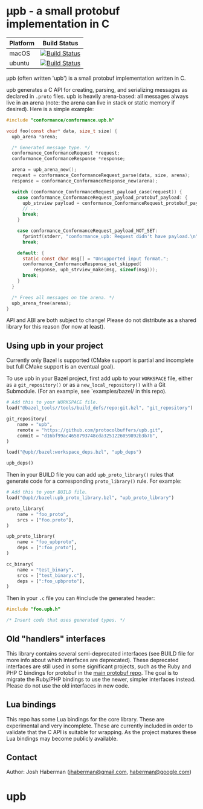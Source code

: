 
# μpb - a small protobuf implementation in C

|Platform|Build Status|
|--------|------------|
|macOS|[![Build Status](https://storage.googleapis.com/upb-kokoro-results/status-badge/macos.png)](https://fusion.corp.google.com/projectanalysis/summary/KOKORO/prod%3Aupb%2Fmacos%2Fcontinuous)|
|ubuntu|[![Build Status](https://storage.googleapis.com/upb-kokoro-results/status-badge/ubuntu.png)](https://fusion.corp.google.com/projectanalysis/summary/KOKORO/prod%3Aupb%2Fubuntu%2Fcontinuous)|

μpb (often written 'upb') is a small protobuf implementation written in C.

upb generates a C API for creating, parsing, and serializing messages
as declared in `.proto` files.  upb is heavily arena-based: all
messages always live in an arena (note: the arena can live in stack or
static memory if desired).  Here is a simple example:

```c
#include "conformance/conformance.upb.h"

void foo(const char* data, size_t size) {
  upb_arena *arena;

  /* Generated message type. */
  conformance_ConformanceRequest *request;
  conformance_ConformanceResponse *response;

  arena = upb_arena_new();
  request = conformance_ConformanceRequest_parse(data, size, arena);
  response = conformance_ConformanceResponse_new(arena);

  switch (conformance_ConformanceRequest_payload_case(request)) {
    case conformance_ConformanceRequest_payload_protobuf_payload: {
      upb_strview payload = conformance_ConformanceRequest_protobuf_payload(request);
      // ...
      break;
    }

    case conformance_ConformanceRequest_payload_NOT_SET:
      fprintf(stderr, "conformance_upb: Request didn't have payload.\n");
      break;

    default: {
      static const char msg[] = "Unsupported input format.";
      conformance_ConformanceResponse_set_skipped(
          response, upb_strview_make(msg, sizeof(msg)));
      break;
    }
  }

  /* Frees all messages on the arena. */
  upb_arena_free(arena);
}
```

API and ABI are both subject to change!  Please do not distribute
as a shared library for this reason (for now at least).

## Using upb in your project

Currently only Bazel is supported (CMake support is partial and incomplete
but full CMake support is an eventual goal).

To use upb in your Bazel project, first add upb to your `WORKSPACE` file,
either as a `git_repository()` or as a `new_local_repository()` with a
Git Submodule.  (For an example, see `examples/bazel/ in this repo).

```python
# Add this to your WORKSPACE file.
load("@bazel_tools//tools/build_defs/repo:git.bzl", "git_repository")

git_repository(
    name = "upb",
    remote = "https://github.com/protocolbuffers/upb.git",
    commit = "d16bf99ac4658793748cda3251226059892b3b7b",
)

load("@upb//bazel:workspace_deps.bzl", "upb_deps")

upb_deps()
```

Then in your BUILD file you can add `upb_proto_library()` rules that
generate code for a corresponding `proto_library()` rule.  For
example:

```python
# Add this to your BUILD file.
load("@upb//bazel:upb_proto_library.bzl", "upb_proto_library")

proto_library(
    name = "foo_proto",
    srcs = ["foo.proto"],
)

upb_proto_library(
    name = "foo_upbproto",
    deps = [":foo_proto"],
)

cc_binary(
    name = "test_binary",
    srcs = ["test_binary.c"],
    deps = [":foo_upbproto"],
)
```

Then in your `.c` file you can #include the generated header:

```c
#include "foo.upb.h"

/* Insert code that uses generated types. */
```

## Old "handlers" interfaces

This library contains several semi-deprecated interfaces (see BUILD
file for more info about which interfaces are deprecated).  These
deprecated interfaces are still used in some significant projects,
such as the Ruby and PHP C bindings for protobuf in the [main protobuf
repo](https://github.com/protocolbuffers/protobuf).  The goal is to
migrate the Ruby/PHP bindings to use the newer, simpler interfaces
instead.  Please do not use the old interfaces in new code.

## Lua bindings

This repo has some Lua bindings for the core library.  These are
experimental and very incomplete.  These are currently included in
order to validate that the C API is suitable for wrapping.  As the
project matures these Lua bindings may become publicly available.

## Contact

Author: Josh Haberman ([jhaberman@gmail.com](mailto:jhaberman@gmail.com),
[haberman@google.com](mailto:haberman@google.com))
# upb
